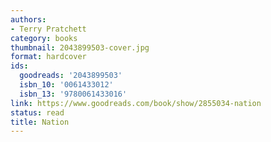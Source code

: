 ```yaml
---
authors:
- Terry Pratchett
category: books
thumbnail: 2043899503-cover.jpg
format: hardcover
ids:
  goodreads: '2043899503'
  isbn_10: '0061433012'
  isbn_13: '9780061433016'
link: https://www.goodreads.com/book/show/2855034-nation
status: read
title: Nation
---
```

